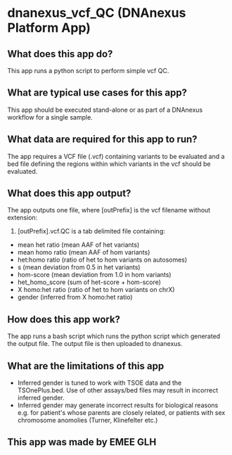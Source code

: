 <!-- dx-header -->
# dnanexus_vcf_QC (DNAnexus Platform App)

## What does this app do?
This app runs a python script to perform simple vcf QC.

## What are typical use cases for this app?
This app should be executed stand-alone or as part of a DNAnexus workflow for a single sample.

## What data are required for this app to run?
The app requires a VCF file (.vcf) containing variants to be evaluated and a bed file defining the regions within which variants in the vcf should be evaluated.

## What does this app output?
The app outputs one file, where [outPrefix] is the vcf filename without extension:
1. [outPrefix].vcf.QC is a tab delimited file containing:
 - mean het ratio (mean AAF of het variants)
 - mean homo ratio (mean AAF of hom variants)
 - het:homo ratio (ratio of het to hom variants on autosomes)
 - s (mean deviation from 0.5 in het variants)
 - hom-score (mean deviation from 1.0 in hom variants)
 - het_homo_score (sum of het-score + hom-score)
 - X homo:het ratio (ratio of het to hom variants on chrX)
 - gender (inferred from X homo:het ratio)

## How does this app work?
The app runs a bash script which runs the python script which generated the output file. The output file is then uploaded to dnanexus.

## What are the limitations of this app
- Inferred gender is tuned to work with TSOE data and the TSOnePlus.bed. Use of other assays/bed files may result in incorrect inferred gender.
- Inferred gender may generate incorrect results for biological reasons e.g. for patient's whose parents are closely related, or patients with sex chromosome anomolies (Turner, Klinefelter etc.)

## This app was made by EMEE GLH
